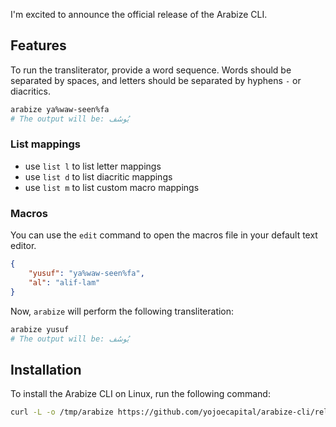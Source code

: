 I'm excited to announce the official release of the Arabize CLI.

## Features

To run the transliterator, provide a word sequence. Words should be separated by spaces, and letters should be separated by hyphens `-` or diacritics.

```bash
arabize ya%waw-seen%fa
# The output will be: يُوسُف
```

### List mappings

- use `list l` to list letter mappings
- use `list d` to list diacritic mappings
- use `list m` to list custom macro mappings

### Macros

You can use the `edit` command to open the macros file in your default text editor.

```json
{
	"yusuf": "ya%waw-seen%fa",
	"al": "alif-lam"
}
```

Now, `arabize` will perform the following transliteration:

```bash
arabize yusuf
# The output will be: يُوسُف
```

## Installation

To install the Arabize CLI on Linux, run the following command:

```bash
curl -L -o /tmp/arabize https://github.com/yojoecapital/arabize-cli/releases/latest/download/arabize && chmod 755 /tmp/arabize && sudo mv /tmp/arabize /usr/local/bin/
```
